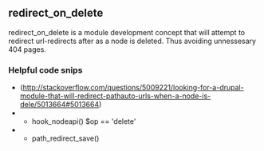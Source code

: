redirect_on_delete
---
redirect_on_delete is a module development concept that will attempt to redirect url-redirects after as a node is deleted. Thus avoiding unnessesary 404 pages.


### Helpful code snips
- (http://stackoverflow.com/questions/5009221/looking-for-a-drupal-module-that-will-redirect-pathauto-urls-when-a-node-is-dele/5013664#5013664)
- - hook_nodeapi() $op == 'delete' 
- - path_redirect_save()